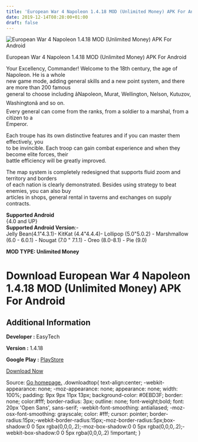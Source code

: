 ```yaml
---
title: 'European War 4 Napoleon 1.4.18 MOD (Unlimited Money) APK For Android'
date: 2019-12-14T08:28:00+01:00
draft: false
---
```


![European War 4 Napoleon 1.4.18 MOD (Unlimited Money) APK For Android](https://i0.wp.com/apkhome.net/wp-content/uploads/2019/11/European-War-4-Napoleon-1.png "European War 4 Napoleon 1.4.18 MOD (Unlimited Money) APK For Android")

  

European War 4 Napoleon 1.4.18 MOD (Unlimited Money) APK For Android

Your Excellency, Commander! Welcome to the 18th century, the age of Napoleon. He is a whole  
new game mode, adding general skills and a new point system, and there are more than 200 famous  
general to choose including ãNapoleon, Murat, Wellington, Nelson, Kutuzov, Washingtonã and so on.  
Every general can come from the ranks, from a soldier to a marshal, from a citizen to a  
Emperor.

Each troupe has its own distinctive features and if you can master them effectively, you  
to be invincible. Each troop can gain combat experience and when they become elite forces, their  
battle efficiency will be greatly improved.

The map system is completely redesigned that supports fluid zoom and territory and borders  
of each nation is clearly demonstrated. Besides using strategy to beat enemies, you can also buy  
articles in shops, general rental in taverns and exchanges on supply contracts.

**Supported Android**  
{4.0 and UP}  
**Supported Android Version**:-  
Jelly Bean(4.1"4.3.1)- KitKat (4.4"4.4.4)- Lollipop (5.0"5.0.2) - Marshmallow (6.0 - 6.0.1) - Nougat (7.0 " 7.1.1) - Oreo (8.0-8.1) - Pie (9.0)

**MOD TYPE: Unlimited Money**

Download European War 4 Napoleon 1.4.18 MOD (Unlimited Money) APK For Android
=============================================================================

Additional Information
----------------------

**Developer :** EasyTech

**Version :** 1.4.18

**Google Play :** [PlayStore](https://play.google.com/store/apps/details?id=com.easytech.ew4)

  

[Download Now](https://store4app.co/post/european-war-4-napoleon-1-4-18-mod-unlimited-money-apk-for-android_1574787250)

  
Source: [Go homepage.](https://store4app.co/post/european-war-4-napoleon-1-4-18-mod-unlimited-money-apk-for-android_1574787250) .downloadtop{ text-align:center; -webkit-appearance: none; -moz-appearance: none; appearance: none; width: 100%; padding: 9px 9px 11px 13px; background-color: #0EBD3F; border: none; color:#fff; border-radius: 3px; outline: none; font-weight;bold; font: 20px 'Open Sans', sans-serif; -webkit-font-smoothing: antialiased; -moz-osx-font-smoothing: grayscale; color: #fff; cursor: pointer; border-radius:15px;-webkit-border-radius:15px;-moz-border-radius:5px;box-shadow:0 0 5px rgba(0,0,0,.2);-moz-box-shadow:0 0 5px rgba(0,0,0,.2);-webkit-box-shadow:0 0 5px rgba(0,0,0,.2) !important; }